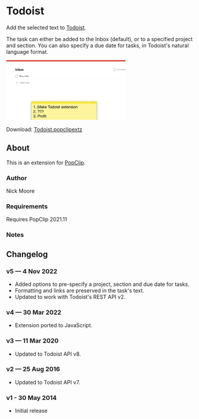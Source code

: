 # Todoist

Add the selected text to [Todoist](https://todoist.com/).

The task can either be added to the Inbox (default), or to a specified project and section. You can also specify a due date for tasks, in Todoist's natural language format.

<img src="https://raw.githubusercontent.com/pilotmoon/PopClip-Extensions/master/source/Todoist.popclipext/Todoist-demo.gif" width="320px">

Download: [Todoist.popclipextz](https://github.com/pilotmoon/PopClip-Extensions/raw/master/extensions/Todoist.popclipextz)

## About

This is an extension for [PopClip](https://pilotmoon.com/popclip/).

### Author

Nick Moore

### Requirements

Requires PopClip 2021.11

### Notes

## Changelog

### v5 — 4 Nov 2022

* Added options to pre-specify a project, section and due date for tasks.
* Formatting and links are preserved in the task's text.
* Updated to work with Todoist's REST API v2.

### v4 — 30 Mar 2022

* Extension ported to JavaScript.

### v3 — 11 Mar 2020

* Updated to Todoist API v8.

### v2 — 25 Aug 2016

* Updated to Todoist API v7.

### v1 - 30 May 2014

* Initial release
